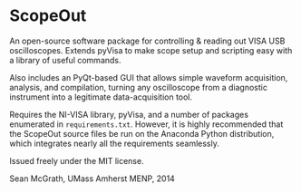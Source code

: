 ScopeOut
========

An open-source software package for controlling &amp; reading out VISA USB oscilloscopes.
Extends pyVisa to make scope setup and scripting easy with a library of useful commands.

Also includes an PyQt-based GUI that allows simple waveform acquisition, analysis, and compilation, turning any oscilloscope from a diagnostic instrument into a legitimate data-acquisition tool.

Requires the NI-VISA library, pyVisa, and a number of packages enumerated in `requirements.txt`. However, it is highly recommended that the ScopeOut source files be run on the Anaconda Python distribution, which integrates nearly all the requirements seamlessly.

Issued freely under the MIT license.

Sean McGrath, UMass Amherst MENP, 2014
